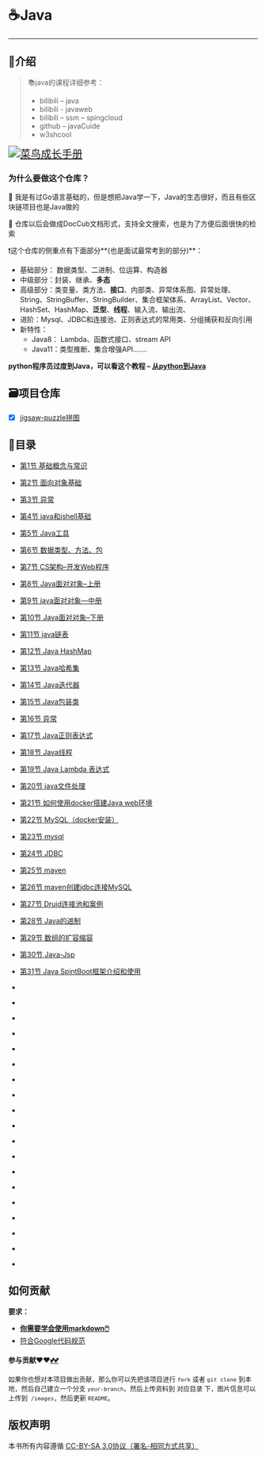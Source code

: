 # ☕Java

---

## 📑介绍

> 📚java的课程详细参考：
>
> + bilibili – java
> + bilibili - javaweb
> + bilibili – ssm – spingcloud
> + github – javaCuide
> + w3shcool

<a href='https://github.com/3293172751/block_Chain/'><img src="https://github-readme-stats.vercel.app/api/pin?username=3293172751&repo=block_Chain&theme=radical" referrerpolicy="no-referrer" alt="菜鸟成长手册" style="zoom:150%;" ></a>



### 为什么要做这个仓库？

🔖 我是有过Go语言基础的，但是想把Java学一下，Java的生态很好，而且有些区块链项目也是Java做的

🔦 仓库以后会做成DocCub文档形式，支持全文搜索，也是为了方便后面很快的检索



 ❗这个仓库的侧重点有下面部分**(也是面试最常考到的部分)**：

+ 基础部分： 数据类型、二进制、位运算、构造器
+ 中级部分：封装、继承、**多态**
+ 高级部分：类变量、类方法、**接口**、内部类、异常体系图、异常处理、String、StringBuffer、StringBuilder、集合框架体系、ArrayList、Vector、HashSet、HashMap、**泛型**、**线程**、输入流、输出流、
+ 进阶：Mysql、JDBC和连接池、正则表达式的常用类、分组捕获和反向引用
+ 新特性：
  + Java8： Lambda、函数式接口、stream API 
  + Java11：类型推断、集合增强API…….



**python程序员过度到Java，可以看这个教程 – [从python到Java](http://kennethalambert.com/pythontojava/)**

## 🗃️项目仓库

+ [x] [jigsaw-puzzle拼图](https://github.com/3293172751/jigsaw-puzzle)

## 📖目录

  - [第1节 基础概念与常识](markdown/1.md)

  - [第2节 面向对象基础](markdown/2.md)

  - [第3节 异常](markdown/3.md)

  - [第4节 java和jshell基础](markdown/4.md)

  - [第5节 Java工具](markdown/5.md)

  - [第6节 数据类型、方法、包](markdown/6.md)

  - [第7节 CS架构–开发Web程序](markdown/7.md)

  - [第8节 Java面对对象–上册](markdown/8.md)

  - [第9节 java面对对象—中册](markdown/9.md)

  - [第10节 Java面对对象–下册](markdown/10.md)

  - [第11节 java链表](markdown/11.md)

  - [第12节 Java HashMap](markdown/12.md)

  - [第13节 Java哈希集](markdown/13.md)

  - [第14节 Java迭代器](markdown/14.md)

  - [第15节 Java包装类](markdown/15.md)

  - [第16节 异常](markdown/16.md)

  - [第17节 Java正则表达式](markdown/17.md)

  - [第18节 Java线程](markdown/18.md)

  - [第19节 Java Lambda 表达式](markdown/19.md)

  - [第20节 java文件处理](markdown/20.md)

  - [第21节 如何使用docker搭建Java web环境](markdown/21.md)

  - [第22节 MySQL（docker安装）](markdown/22.md)

  - [第23节 mysql](markdown/23.md)

  - [第24节 JDBC](markdown/24.md)

  - [第25节 maven](markdown/25.md)

  - [第26节 maven创建jdbc连接MySQL](markdown/26.md)

  - [第27节 Druid连接池和案例](markdown/27.md)

  - [第28节 Java的进制](markdown/28.md)

  - [第29节 数组的扩容缩容](markdown/29.md)

  - [第30节 Java-Jsp](markdown/30.md)

  - [第31节 Java SpintBoot框架介绍和使用](markdown/31.md)

  - [](markdown/32.md)

  - [](markdown/33.md)

  - [](markdown/34.md)

  - [](markdown/35.md)

  - [](markdown/36.md)

  - [](markdown/37.md)

  - [](markdown/38.md)

  - [](markdown/39.md)

  - [](markdown/40.md)

  - [](markdown/41.md)

  - [](markdown/42.md)

  - [](markdown/43.md)

  - [](markdown/44.md)

  - [](markdown/45.md)

  - [](markdown/46.md)

  - [](markdown/47.md)

  - [](markdown/48.md)

  - [](markdown/49.md)

  - [](markdown/50.md)



## 如何贡献

**要求：**

+ [**你需要学会使用markdown🖱️**](https://github.com/3293172751/CS_COURSE/blob/master/markdown/README.md)
+ [符合Google代码规范](https://zh-google-styleguide.readthedocs.io/en/latest/google-cpp-styleguide/)

#### 参与贡献❤️❤️[💕💕](https://github.com/3293172751/CS_COURSE/blob/master/Git/git-contributor.md/)

<font size = 2>如果你也想对本项目做出贡献，那么你可以先把该项目进行 `fork` 或者 `git clone` 到本地，然后自己建立一个分支 `your-branch`，然后上传资料到 对应目录 下，图片信息可以上传到` /images`，然后更新 `README`。 </font>



## 版权声明

本书所有内容遵循 [CC-BY-SA 3.0协议（署名-相同方式共享）](http://zh.wikipedia.org/wiki/Wikipedia:CC-by-sa-3.0协议文本)
